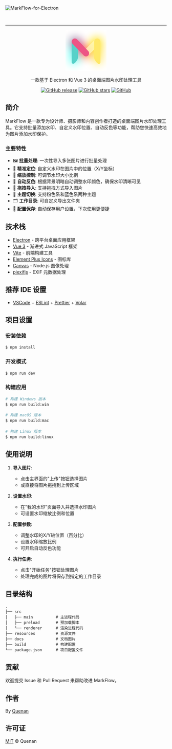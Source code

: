 ![MarkFlow-for-Electron](https://socialify.git.ci/QNquenan/MarkFlow-for-Electron/image?custom_description=%E4%B8%80%E6%AC%BE%E5%9F%BA%E4%BA%8E+Electron+%E5%92%8C+Vue+3+%E7%9A%84%E6%A1%8C%E9%9D%A2%E7%AB%AF%E5%9B%BE%E7%89%87%E6%B0%B4%E5%8D%B0%E5%A4%84%E7%90%86%E5%B7%A5%E5%85%B7&description=1&font=JetBrains+Mono&forks=1&issues=1&language=1&name=1&owner=1&pattern=Brick+Wall&pulls=1&stargazers=1&theme=Light)

<br>

---

<p align="center">
  <img src="./resources/favicon.png" alt="MarkFlow Logo" width="128" height="128">
</p>

<p align="center">
  一款基于 Electron 和 Vue 3 的桌面端图片水印处理工具
</p>

<p align="center">
  <a href="https://github.com/QNquenan/MarkFlow-for-Electron/releases"><img src="https://img.shields.io/github/v/release/QNquenan/MarkFlow-for-Electron?style=flat-square" alt="GitHub release"></a>
  <a href="https://github.com/QNquenan/MarkFlow-for-Electron/stargazers"><img src="https://img.shields.io/github/stars/QNquenan/MarkFlow-for-Electron?style=flat-square" alt="GitHub stars"></a>
  <a href="https://github.com/QNquenan/MarkFlow-for-Electron/LICENSE"><img src="https://img.shields.io/github/license/QNquenan/MarkFlow-for-Electron?style=flat-square" alt="GitHub"></a>
</p>

## 简介

MarkFlow 是一款专为设计师、摄影师和内容创作者打造的桌面端图片水印处理工具。它支持批量添加水印、自定义水印位置、自动反色等功能，帮助您快速高效地为图片添加水印保护。

### 主要特性

- 🖼️ **批量处理**: 一次性导入多张图片进行批量处理
- 🎯 **精准定位**: 自定义水印在图片中的位置（X/Y坐标）
- 📏 **缩放控制**: 可调节水印大小比例
- 🎨 **自动反色**: 根据背景明暗自动调整水印颜色，确保水印清晰可见
- 📁 **拖拽导入**: 支持拖拽方式导入图片
- 🌈 **主题切换**: 支持粉色系和蓝色系两种主题
- 🗂️ **工作目录**: 可自定义导出文件夹
- 💾 **配置保存**: 自动保存用户设置，下次使用更便捷

## 技术栈

- [Electron](https://www.electronjs.org/) - 跨平台桌面应用框架
- [Vue 3](https://vuejs.org/) - 渐进式 JavaScript 框架
- [Vite](https://vitejs.dev/) - 前端构建工具
- [Element Plus Icons](https://element-plus.org/) - 图标库
- [Canvas](https://www.npmjs.com/package/canvas) - Node.js 图像处理
- [piexifjs](https://github.com/hMatoba/piexifjs) - EXIF 元数据处理

## 推荐 IDE 设置

- [VSCode](https://code.visualstudio.com/) + [ESLint](https://marketplace.visualstudio.com/items?itemName=dbaeumer.vscode-eslint) + [Prettier](https://marketplace.visualstudio.com/items?itemName=esbenp.prettier-vscode) + [Volar](https://marketplace.visualstudio.com/items?itemName=Vue.volar)

## 项目设置

### 安装依赖

```bash
$ npm install
```

### 开发模式

```bash
$ npm run dev
```

### 构建应用

```bash
# 构建 Windows 版本
$ npm run build:win

# 构建 macOS 版本
$ npm run build:mac

# 构建 Linux 版本
$ npm run build:linux
```

## 使用说明

1. **导入图片**:
   - 点击主界面的"上传"按钮选择图片
   - 或直接将图片拖拽到上传区域

2. **设置水印**:
   - 在"我的水印"页面导入并选择水印图片
   - 可设置水印缩放比例和位置

3. **配置参数**:
   - 调整水印的X/Y轴位置（百分比）
   - 设置水印缩放比例
   - 可开启自动反色功能

4. **执行任务**:
   - 点击"开始任务"按钮处理图片
   - 处理完成的图片将保存到指定的工作目录

## 目录结构

```
.
├── src
│   ├── main          # 主进程代码
│   ├── preload       # 预加载脚本
│   └── renderer      # 渲染进程代码
├── resources         # 资源文件
├── docs              # 文档图片
├── build             # 构建配置
└── package.json      # 项目配置文件
```

## 贡献

欢迎提交 Issue 和 Pull Request 来帮助改进 MarkFlow。

## 作者

By [Quenan](https://github.com/QNquenan)

## 许可证

[MIT](./LICENSE) © Quenan
